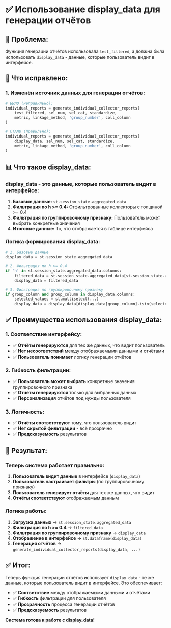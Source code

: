 # ✅ Использование display_data для генерации отчётов

## 🎯 **Проблема:**
Функция генерации отчётов использовала `test_filtered`, а должна была использовать `display_data` - данные, которые пользователь видит в интерфейсе.

## 🔧 **Что исправлено:**

### **1. Изменён источник данных для генерации отчётов:**
```python
# БЫЛО (неправильно):
individual_reports = generate_individual_collector_reports(
    test_filtered, sel_num, sel_cat, standardize, 
    metric, linkage_method, 'group_number', coll_column
)

# СТАЛО (правильно):
individual_reports = generate_individual_collector_reports(
    display_data, sel_num, sel_cat, standardize, 
    metric, linkage_method, 'group_number', coll_column
)
```

## 📊 **Что такое display_data:**

### **display_data** - это данные, которые пользователь видит в интерфейсе:

1. **Базовые данные:** `st.session_state.aggregated_data`
2. **Фильтрация по h >= 0.4:** Отфильтрованные коллекторы с толщиной >= 0.4
3. **Фильтрация по группировочному признаку:** Пользователь может выбрать конкретные значения
4. **Итоговые данные:** То, что отображается в таблице интерфейса

### **Логика формирования display_data:**
```python
# 1. Базовые данные
display_data = st.session_state.aggregated_data

# 2. Фильтрация по h >= 0.4
if 'h' in st.session_state.aggregated_data.columns:
    filtered_data = st.session_state.aggregated_data[st.session_state.aggregated_data['h'] >= 0.4]
    display_data = filtered_data

# 3. Фильтрация по группировочному признаку
if group_column and group_column in display_data.columns:
    selected_values = st.multiselect(...)
    display_data = display_data[display_data[group_column].isin(selected_values)]
```

## ✅ **Преимущества использования display_data:**

### **1. Соответствие интерфейсу:**
- ✅ **Отчёты генерируются** для тех же данных, что видит пользователь
- ✅ **Нет несоответствий** между отображаемыми данными и отчётами
- ✅ **Пользователь понимает** логику генерации отчётов

### **2. Гибкость фильтрации:**
- ✅ **Пользователь может выбрать** конкретные значения группировочного признака
- ✅ **Отчёты генерируются** только для выбранных данных
- ✅ **Персонализация** отчётов под нужды пользователя

### **3. Логичность:**
- ✅ **Отчёты соответствуют** тому, что пользователь видит
- ✅ **Нет скрытой фильтрации** - всё прозрачно
- ✅ **Предсказуемость** результатов

## 🎯 **Результат:**

### **Теперь система работает правильно:**

1. **Пользователь видит данные** в интерфейсе (`display_data`)
2. **Пользователь настраивает фильтры** (по группировочному признаку)
3. **Пользователь генерирует отчёты** для тех же данных, что видит
4. **Отчёты соответствуют** отображаемым данным

### **Логика работы:**

1. **Загрузка данных** → `st.session_state.aggregated_data`
2. **Фильтрация по h >= 0.4** → `filtered_data`
3. **Фильтрация по группировочному признаку** → `display_data`
4. **Отображение в интерфейсе** → `st.dataframe(display_data)`
5. **Генерация отчётов** → `generate_individual_collector_reports(display_data, ...)`

## ✅ **Итог:**

Теперь функция генерации отчётов использует `display_data` - те же данные, которые пользователь видит в интерфейсе. Это обеспечивает:

- ✅ **Соответствие** между отображаемыми данными и отчётами
- ✅ **Гибкость** фильтрации для пользователя
- ✅ **Прозрачность** процесса генерации отчётов
- ✅ **Предсказуемость** результатов

**Система готова к работе с display_data!**
